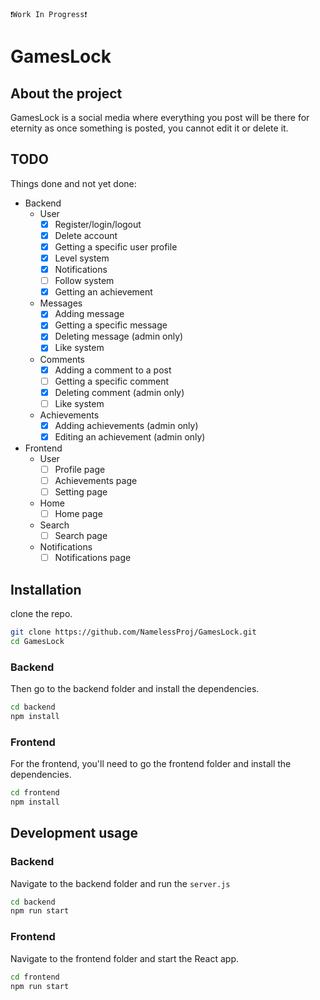 `❗Work In Progress❗`
# GamesLock
## About the project
GamesLock is a social media where everything you post will be there for eternity as once something is posted, you cannot edit it or delete it.

## TODO
Things done and not yet done:
- Backend
  - User
    - [x] Register/login/logout
    - [x] Delete account
    - [x] Getting a specific user profile
    - [x] Level system
    - [x] Notifications
    - [ ] Follow system
    - [x] Getting an achievement
  - Messages
    - [x] Adding message
    - [x] Getting a specific message
    - [x] Deleting message (admin only)
    - [x] Like system
  - Comments
    - [x] Adding a comment to a post
    - [ ] Getting a specific comment
    - [x] Deleting comment (admin only)
    - [ ] Like system
  - Achievements
    - [x] Adding achievements (admin only) 
    - [x] Editing an achievement (admin only)
- Frontend
  - User
    - [ ] Profile page
    - [ ] Achievements page
    - [ ] Setting page
  - Home
    - [ ] Home page
  - Search 
    - [ ] Search page
  - Notifications
    - [ ] Notifications page

## Installation
clone the repo.
```bash
git clone https://github.com/NamelessProj/GamesLock.git
cd GamesLock
```

### Backend
Then go to the backend folder and install the dependencies.
```bash
cd backend
npm install
```

### Frontend
For the frontend, you'll need to go the frontend folder and install the dependencies.
```bash
cd frontend
npm install
```

## Development usage
###  Backend
Navigate to the backend folder and run the `server.js`
```bash
cd backend
npm run start
```

### Frontend
Navigate to the frontend folder and start the React app.
```bash
cd frontend
npm run start
```